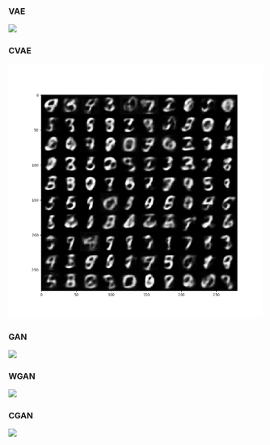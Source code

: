 ### VAE

![](./img/VAE.gif)

### CVAE

![](./img/CVAE.gif)

### GAN

![](./img/GAN.gif)

### WGAN

![](./img/WGAN.gif)

### CGAN

![](./img/CGAN.gif)